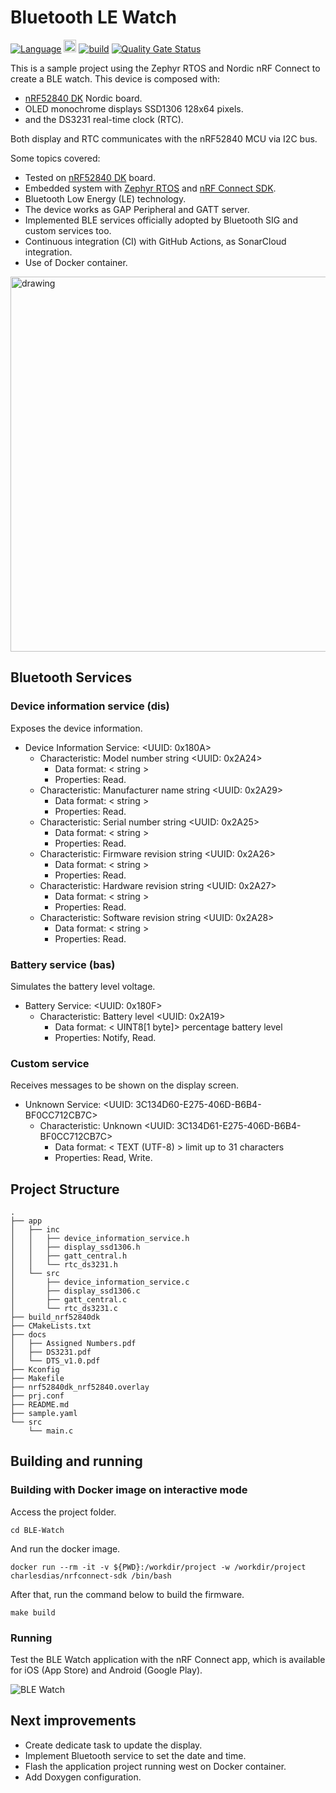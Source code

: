 # Bluetooth LE Watch

[![Language](https://img.shields.io/badge/Made%20with-C-blue.svg)](https://shields.io/) <img src="https://img.shields.io/badge/CMake-064F8C?style=for-the-badge&logo=cmake&logoColor=white" height='20px'/> [![build](https://github.com/CharlesDias/BLE-Watch/actions/workflows/build.yml/badge.svg)](https://github.com/CharlesDias/BLE-Watch/actions/workflows/build.yml) [![Quality Gate Status](https://sonarcloud.io/api/project_badges/measure?project=CharlesDias_BLE-Watch&metric=alert_status)](https://sonarcloud.io/dashboard?id=CharlesDias_BLE-Watch)


This is a sample project using the Zephyr RTOS and Nordic nRF Connect to create a BLE watch. This device is composed with:

* [nRF52840 DK](https://www.nordicsemi.com/Products/Development-hardware/nRF5340-DK) Nordic board.
* OLED monochrome displays SSD1306 128x64 pixels.
* and the DS3231 real-time clock (RTC).

Both display and RTC communicates with the nRF52840 MCU via I2C bus.

Some topics covered:

* Tested on [nRF52840 DK](https://www.nordicsemi.com/Products/Development-hardware/nRF5340-DK) board.
* Embedded system with [Zephyr RTOS](https://zephyrproject.org/) and [nRF Connect SDK](https://www.nordicsemi.com/Products/Development-software/nrf-connect-sdk).
* Bluetooth Low Energy (LE) technology.
* The device works as GAP Peripheral and GATT server.
* Implemented BLE services officially adopted by Bluetooth SIG and custom services too.
* Continuous integration (CI) with GitHub Actions, as SonarCloud integration.
* Use of Docker container.

<img src="docs/images/project.gif" alt="drawing" width="600"/>

## Bluetooth Services

### Device information service (dis)

Exposes the device information.

* Device Information Service: <UUID: 0x180A>
  * Characteristic: Model number string <UUID: 0x2A24>
    * Data format: < string >
    * Properties: Read.
  * Characteristic: Manufacturer name string <UUID: 0x2A29>
    * Data format: < string >
    * Properties: Read.
  * Characteristic: Serial number string <UUID: 0x2A25>
    * Data format: < string >
    * Properties: Read.
  * Characteristic: Firmware revision string <UUID: 0x2A26>
    * Data format: < string >
    * Properties: Read.
  * Characteristic: Hardware revision string <UUID: 0x2A27>
    * Data format: < string >
    * Properties: Read.
  * Characteristic: Software revision string <UUID: 0x2A28>
    * Data format: < string >
    * Properties: Read.

### Battery service (bas)

Simulates the battery level voltage.

* Battery Service: <UUID: 0x180F>
  * Characteristic: Battery level <UUID: 0x2A19>
    * Data format: < UINT8[1 byte]> percentage battery level
    * Properties: Notify, Read.

### Custom service

Receives messages to be shown on the display screen.

* Unknown Service: <UUID: 3C134D60-E275-406D-B6B4-BF0CC712CB7C>
  * Characteristic: Unknown <UUID: 3C134D61-E275-406D-B6B4-BF0CC712CB7C>
    * Data format: < TEXT (UTF-8) > limit up to 31 characters
    * Properties: Read, Write.

## Project Structure

```text
.
├── app
│   ├── inc
│   │   ├── device_information_service.h
│   │   ├── display_ssd1306.h
│   │   ├── gatt_central.h
│   │   └── rtc_ds3231.h
│   └── src
│       ├── device_information_service.c
│       ├── display_ssd1306.c
│       ├── gatt_central.c
│       └── rtc_ds3231.c
├── build_nrf52840dk
├── CMakeLists.txt
├── docs
│   ├── Assigned Numbers.pdf
│   ├── DS3231.pdf
│   └── DTS_v1.0.pdf
├── Kconfig
├── Makefile
├── nrf52840dk_nrf52840.overlay
├── prj.conf
├── README.md
├── sample.yaml
└── src
    └── main.c
```

## Building and running

### Building with Docker image on interactive mode

Access the project folder.

```console
cd BLE-Watch
```

And run the docker image.

```console
docker run --rm -it -v ${PWD}:/workdir/project -w /workdir/project charlesdias/nrfconnect-sdk /bin/bash
```

After that, run the command below to build the firmware.

```console
make build
```

### Running

Test the BLE Watch application with the nRF Connect app, which is available for iOS (App Store) and Android (Google Play).

![BLE Watch](docs/images/ble_watch.gif)

## Next improvements

* Create dedicate task to update the display.
* Implement Bluetooth service to set the date and time.
* Flash the application project running west on Docker container.
* Add Doxygen configuration.
